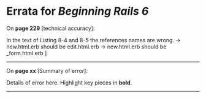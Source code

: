# Errata for *Beginning Rails 6*

On **page 229** [technical accuracy]:
 
In the text of Listing 8-4 and 8-5 the references names are wrong.
-> new.html.erb should be edit.html.erb
-> new.html.erb should be _form.html.erb
]


***

On **page xx** [Summary of error]:
 
Details of error here. Highlight key pieces in **bold**.

***
